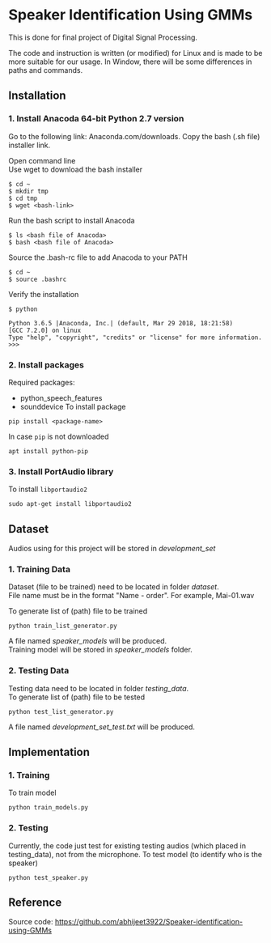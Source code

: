 #  Speaker Identification Using GMMs
This is done for final project of Digital Signal Processing.  

The code and instruction is written (or modified) for Linux and is made to be more suitable for our usage. In Window, there will be some differences in paths and commands.

## Installation
### 1. Install Anacoda 64-bit Python 2.7 version
Go to the following link: Anaconda.com/downloads.
Copy the bash (.sh file) installer link.  

Open command line  
Use wget to download the bash installer
```
$ cd ~
$ mkdir tmp
$ cd tmp
$ wget <bash-link>
```

Run the bash script to install Anacoda
```
$ ls <bash file of Anacoda>
$ bash <bash file of Anacoda>  
```

Source the .bash-rc file to add Anacoda to your PATH
```
$ cd ~
$ source .bashrc
```

Verify the installation
```
$ python

Python 3.6.5 |Anaconda, Inc.| (default, Mar 29 2018, 18:21:58)
[GCC 7.2.0] on linux
Type "help", "copyright", "credits" or "license" for more information.
>>>
```

### 2. Install packages
Required packages:  
- python_speech_features
- sounddevice
To install package
```
pip install <package-name>
```
In case `pip` is not downloaded
```
apt install python-pip
```

### 3. Install PortAudio library
To install `libportaudio2`
```
sudo apt-get install libportaudio2
```

## Dataset
Audios using for this project will be stored in *development_set*
### 1. Training Data
Dataset (file to be trained) need to be located in folder *dataset*.  
File name must be in the format "Name - order".
For example, Mai-01.wav  

To generate list of (path) file to be trained
```
python train_list_generator.py
``` 
A file named *speaker_models* will be produced.  
Training model will be stored in *speaker_models* folder.

### 2. Testing Data
Testing data need to be located in folder *testing_data*.  
To generate list of (path) file to be tested
```
python test_list_generator.py
```
A file named *development_set_test.txt* will be produced.

## Implementation
### 1. Training
To train model
```
python train_models.py
```

### 2. Testing
Currently, the code just test for existing testing audios (which placed in testing_data), not from the microphone. To test model (to identify who is the speaker)
```
python test_speaker.py
```

## Reference
Source code: https://github.com/abhijeet3922/Speaker-identification-using-GMMs
